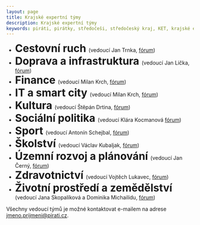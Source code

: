 ```yaml
---
layout: page
title: Krajské expertní týmy
description: Krajské expertní týmy
keywords: piráti, pirátky, středočeši, středočeský kraj, KET, krajské expertní týmy
---
```


* <span style="font-size:200%;font-weight:bold;">Cestovní ruch </span> (vedoucí Jan Trnka, [fórum](https://forum.pirati.cz/viewforum.php?f=1276))
* <span style="font-size:200%;font-weight:bold;">Doprava a infrastruktura </span> (vedoucí Jan Lička, [fórum](https://forum.pirati.cz/viewforum.php?f=1277))
* <span style="font-size:200%;font-weight:bold;">Finance </span> (vedoucí Milan Krch, [fórum](https://forum.pirati.cz/viewforum.php?f=1278))
* <span style="font-size:200%;font-weight:bold;">IT a smart city </span> (vedoucí Milan Krch, [fórum](https://forum.pirati.cz/viewforum.php?f=1279))
* <span style="font-size:200%;font-weight:bold;">Kultura </span> (vedoucí Štěpán Drtina, [fórum](https://forum.pirati.cz/viewforum.php?f=1281))
* <span style="font-size:200%;font-weight:bold;">Sociální politika </span> (vedoucí Klára Kocmanová [fórum](https://forum.pirati.cz/viewforum.php?f=1283))
* <span style="font-size:200%;font-weight:bold;">Sport </span> (vedoucí Antonín Schejbal, [fórum](https://forum.pirati.cz/viewforum.php?f=1284))
* <span style="font-size:200%;font-weight:bold;">Školství </span> (vedoucí Václav Kubaljak, [fórum](https://forum.pirati.cz/viewforum.php?f=1285))
* <span style="font-size:200%;font-weight:bold;">Územní rozvoj a plánování </span> (vedoucí Jan Černý, [fórum](https://forum.pirati.cz/viewforum.php?f=1286))
* <span style="font-size:200%;font-weight:bold;">Zdravotnictví </span> (vedoucí Vojtěch Lukavec, [fórum](https://forum.pirati.cz/viewforum.php?f=1287))
* <span style="font-size:200%;font-weight:bold;">Životní prostředí a zemědělství </span> (vedoucí Jana Skopalíková a Dominika Michailidu, [fórum](https://forum.pirati.cz/viewforum.php?f=1288))

Všechny vedoucí týmů je možné kontaktovat e-mailem na adrese jmeno.prijmeni@pirati.cz.
